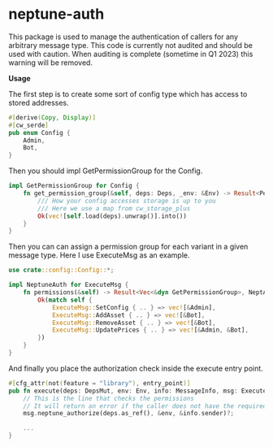 # neptune-auth
This package is used to manage the authentication of callers for any arbitrary message type.
This code is currently not audited and should be used with caution.
When auditing is complete (sometime in Q1 2023) this warning will be removed.

**Usage**

The first step is to create some sort of config type which has access to stored addresses.
```rust
#[derive(Copy, Display)]
#[cw_serde]
pub enum Config {
    Admin,
    Bot,
}
```

Then you should impl GetPermissionGroup for the Config.
```rust
impl GetPermissionGroup for Config {
    fn get_permission_group(&self, deps: Deps, _env: &Env) -> Result<PermissionGroup, NeptAuthError> {
        /// How your config accesses storage is up to you
        /// Here we use a map from cw_storage_plus
        Ok(vec![self.load(deps).unwrap()].into())
    }
}
```

Then you can can assign a permission group for each variant in a given message type.
Here I use ExecuteMsg as an example.
```rust
use crate::config::Config::*;

impl NeptuneAuth for ExecuteMsg {
    fn permissions(&self) -> Result<Vec<&dyn GetPermissionGroup>, NeptAuthError> {
        Ok(match self {
            ExecuteMsg::SetConfig { .. } => vec![&Admin],
            ExecuteMsg::AddAsset { .. } => vec![&Bot],
            ExecuteMsg::RemoveAsset { .. } => vec![&Bot],
            ExecuteMsg::UpdatePrices { .. } => vec![&Admin, &Bot],
        })
    }
}
```

And finally you place the authorization check inside the execute entry point.
```rust
#[cfg_attr(not(feature = "library"), entry_point)]
pub fn execute(deps: DepsMut, env: Env, info: MessageInfo, msg: ExecuteMsg) -> Result<Response, MyError> {
    // This is the line that checks the permissions
    // It will return an error if the caller does not have the required permissions
    msg.neptune_authorize(deps.as_ref(), &env, &info.sender)?;

    ...
}
```